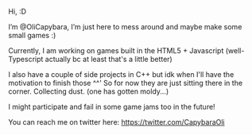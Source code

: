 Hi, :D 

I’m @OliCapybara, 
I’m just here to mess around and maybe make some small games :)

Currently, I am working on games built in the HTML5 + Javascript (well- Typescript actually bc at least that's a little better)

I also have a couple of side projects in C++ but idk when I'll have the motivation to finish those ^^'
So for now they are just sitting there in the corner. Collecting dust. (one has gotten moldy...)

I might participate and fail in some game jams too in the future!

You can reach me on twitter here: https://twitter.com/CapybaraOli
